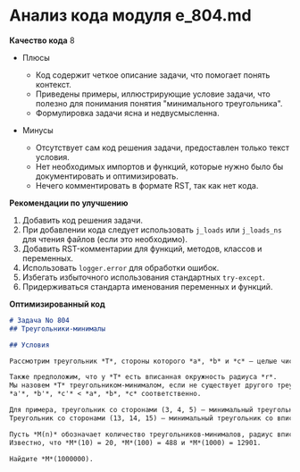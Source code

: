 # Анализ кода модуля e_804.md

**Качество кода**
8
- Плюсы
    -  Код содержит четкое описание задачи, что помогает понять контекст.
    -  Приведены примеры, иллюстрирующие условие задачи, что полезно для понимания понятия "минимального треугольника".
    -  Формулировка задачи ясна и недвусмысленна.

- Минусы
    -  Отсутствует сам код решения задачи, предоставлен только текст условия.
    -  Нет необходимых импортов и функций, которые нужно было бы документировать и оптимизировать.
    -  Нечего комментировать в формате RST, так как нет кода.

**Рекомендации по улучшению**
1. Добавить код решения задачи.
2. При добавлении кода следует использовать `j_loads` или `j_loads_ns` для чтения файлов (если это необходимо).
3. Добавить RST-комментарии для функций, методов, классов и переменных.
4. Использовать `logger.error` для обработки ошибок.
5. Избегать избыточного использования стандартных `try-except`.
6. Придерживаться стандарта именования переменных и функций.

**Оптимизированный код**
```markdown
# Задача No 804
## Треугольники-минималы

## Условия

Рассмотрим треугольник *T*, стороны которого *a*, *b* и *c* – целые числа, и *a* ≤ *b* ≤ *c*.

Также предположим, что у *T* есть вписанная окружность радиуса *r*.
Мы назовем *T* треугольником-минималом, если не существует другого треугольника *T'*, стороны которого – целые числа *a'*, *b'* и *c'*, такого, что радиус вписанной окружности *r'* = *r*, а также
*a'*, *b'*, *c'* < *a*, *b*, *c* соответственно.

Для примера, треугольник со сторонами (3, 4, 5) – минимальный треугольник со вписанной окружностью радиуса 1.
Треугольник со сторонами (13, 14, 15) – минимальный треугольник со вписанной окружностью радиуса 4.

Пусть *M(n)* обозначает количество треугольников-минималов, радиус вписанной окружности которых не превышает *n*.
Известно, что *M*(10) = 20, *M*(100) = 488 и *M*(1000) = 12901.

Найдите *M*(1000000).
```
